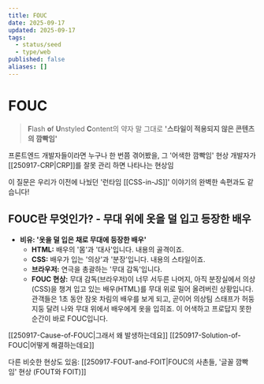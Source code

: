 ```yaml
---
title: FOUC
date: 2025-09-17
updated: 2025-09-17
tags:
  - status/seed
  - type/web
published: false
aliases: []
---
```

# FOUC
>**F**lash **o**f **U**nstyled **C**ontent의 약자
>말 그대로 **'스타일이 적용되지 않은 콘텐츠의 깜빡임'**

프론트엔드 개발자들이라면 누구나 한 번쯤 겪어봤을, 그 '어색한 깜빡임' 현상
개발자가 [[250917-CRP|CRP]]를 잘못 관리 하면 나타나는 현상임

이 질문은 우리가 이전에 나눴던 '런타임 [[CSS-in-JS]]' 이야기의 완벽한 속편과도 같습니다!
## FOUC란 무엇인가? - 무대 위에 옷을 덜 입고 등장한 배우
- **비유: '옷을 덜 입은 채로 무대에 등장한 배우'**
    - **HTML:** 배우의 '몸'과 '대사'입니다. 내용의 골격이죠.
    - **CSS:** 배우가 입는 '의상'과 '분장'입니다. 내용의 스타일이죠.
    - **브라우저:** 연극을 총괄하는 '무대 감독'입니다.
    - **FOUC 현상:** 무대 감독(브라우저)이 너무 서두른 나머지, 아직 분장실에서 의상(CSS)을 챙겨 입고 있는 배우(HTML)를 무대 위로 밀어 올려버린 상황입니다. 관객들은 1초 동안 잠옷 차림의 배우를 보게 되고, 곧이어 의상팀 스태프가 허둥지둥 달려 나와 무대 위에서 배우에게 옷을 입히죠. 이 어색하고 프로답지 못한 순간이 바로 FOUC입니다.

[[250917-Cause-of-FOUC|그래서 왜 발생하는데요]]
[[250917-Solution-of-FOUC|어떻게 해결하는데요]]

다른 비슷한 현상도 있음:
[[250917-FOUT-and-FOIT|FOUC의 사촌들, '글꼴 깜빡임' 현상 (FOUT와 FOIT)]]